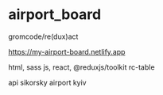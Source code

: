 # airport_board

gromcode/re(dux)act

https://my-airport-board.netlify.app

html, sass
js, react, @reduxjs/toolkit
rc-table

api sikorsky airport kyiv
